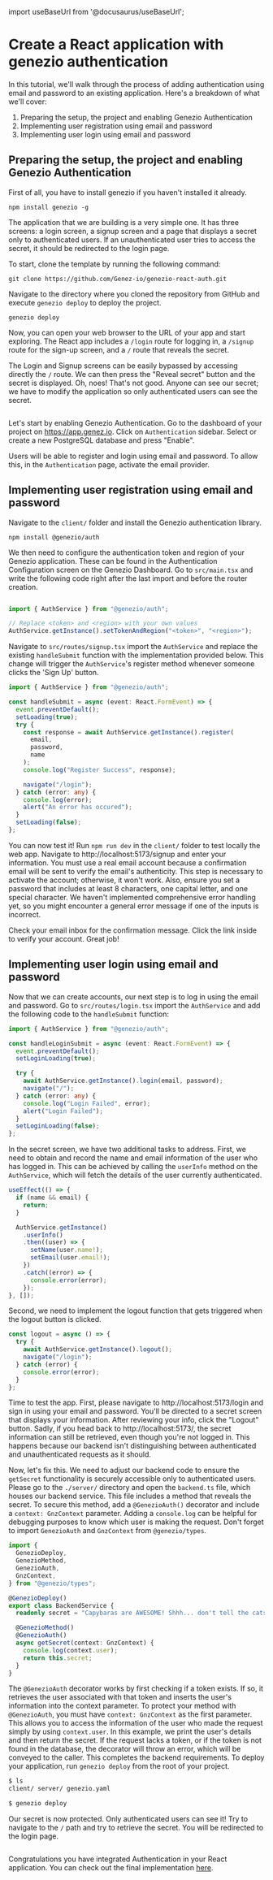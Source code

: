 import useBaseUrl from '@docusaurus/useBaseUrl';

# Create a React application with genezio authentication

In this tutorial, we'll walk through the process of adding authentication using email and password to an existing application. Here's a breakdown of what we'll cover:

1. Preparing the setup, the project and enabling Genezio Authentication
2. Implementing user registration using email and password
3. Implementing user login using email and password

## Preparing the setup, the project and enabling Genezio Authentication

First of all, you have to install genezio if you haven't installed it already.

```
npm install genezio -g
```

The application that we are building is a very simple one. It has three screens: a login screen, a signup screen and a page that displays a secret only to authenticated users. If an unauthenticated user tries to access the secret, it should be redirected to the login page.

To start, clone the template by running the following command:

```
git clone https://github.com/Genez-io/genezio-react-auth.git
```

Navigate to the directory where you cloned the repository from GitHub and execute `genezio deploy` to deploy the project.

```
genezio deploy
```

Now, you can open your web browser to the URL of your app and start exploring. The React app includes a `/login` route for logging in, a `/signup` route for the sign-up screen, and a `/` route that reveals the secret.

The Login and Signup screens can be easily bypassed by accessing directly the `/` route. We can then press the "Reveal secret" button and the secret is displayed. Oh, noes! That's not good. Anyone can see our secret; we have to modify the application so only authenticated users can see the secret.

<figure style={{textAlign:"center"}}><img style={{cursor:"pointer"}} src={useBaseUrl("/img/demo-email-and-password-initial.gif")} alt=""/><figcaption></figcaption></figure>

Let's start by enabling Genezio Authentication. Go to the dashboard of your project on https://app.genez.io. Click on `Authentication` sidebar. Select or create a new PostgreSQL database and press "Enable".

Users will be able to register and login using email and password. To allow this, in the `Authentication` page, activate the email provider.

## Implementing user registration using email and password

Navigate to the `client/` folder and install the Genezio authentication library.

```
npm install @genezio/auth
```

We then need to configure the authentication token and region of your Genezio application. These can be found in the Authentication Configuration screen on the Genezio Dashboard. Go to `src/main.tsx` and write the following code right after the last import and before the router creation.

<figure style={{textAlign:"center"}}><img style={{cursor:"pointer",width:"100%"}} src={useBaseUrl("/img/react-application-auth3.webp")} alt=""/><figcaption></figcaption></figure>

```typescript title="client/src/main.tsx" showLineNumbers
import { AuthService } from "@genezio/auth";

// Replace <token> and <region> with your own values
AuthService.getInstance().setTokenAndRegion("<token>", "<region>");
```

Navigate to `src/routes/signup.tsx` import the `AuthService` and replace the existing `handleSubmit` function with the implementation provided below. This change will trigger the `AuthService`'s register method whenever someone clicks the 'Sign Up' button.

```typescript title="client/src/routes/signup.tsx" showLineNumbers
import { AuthService } from "@genezio/auth";
```

```typescript title="client/src/routes/signup.tsx" showLineNumbers
const handleSubmit = async (event: React.FormEvent) => {
  event.preventDefault();
  setLoading(true);
  try {
    const response = await AuthService.getInstance().register(
      email,
      password,
      name
    );
    console.log("Register Success", response);

    navigate("/login");
  } catch (error: any) {
    console.log(error);
    alert("An error has occured");
  }
  setLoading(false);
};
```

You can now test it! Run `npm run dev` in the `client/` folder to test locally the web app. Navigate to http://localhost:5173/signup and enter your information. You must use a real email account because a confirmation email will be sent to verify the email's authenticity. This step is necessary to activate the account; otherwise, it won't work. Also, ensure you set a password that includes at least 8 characters, one capital letter, and one special character. We haven't implemented comprehensive error handling yet, so you might encounter a general error message if one of the inputs is incorrect.

Check your email inbox for the confirmation message. Click the link inside to verify your account. Great job!

## Implementing user login using email and password

Now that we can create accounts, our next step is to log in using the email and password. Go to `src/routes/login.tsx` import the `AuthService` and add the following code to the `handleSubmit` function:

```typescript title="client/src/routes/login.tsx" showLineNumbers
import { AuthService } from "@genezio/auth";
```

```typescript title="client/src/routes/login.tsx" showLineNumbers
const handleLoginSubmit = async (event: React.FormEvent) => {
  event.preventDefault();
  setLoginLoading(true);

  try {
    await AuthService.getInstance().login(email, password);
    navigate("/");
  } catch (error: any) {
    console.log("Login Failed", error);
    alert("Login Failed");
  }
  setLoginLoading(false);
};
```

In the secret screen, we have two additional tasks to address. First, we need to obtain and record the name and email information of the user who has logged in. This can be achieved by calling the `userInfo` method on the `AuthService`, which will fetch the details of the user currently authenticated.

```typescript title="client/src/routes/secret.tsx" showLineNumbers
useEffect(() => {
  if (name && email) {
    return;
  }

  AuthService.getInstance()
    .userInfo()
    .then((user) => {
      setName(user.name!);
      setEmail(user.email!);
    })
    .catch((error) => {
      console.error(error);
    });
}, []);
```

Second, we need to implement the logout function that gets triggered when the logout button is clicked.

```typescript title="client/src/routes/secret.tsx" showLineNumbers
const logout = async () => {
  try {
    await AuthService.getInstance().logout();
    navigate("/login");
  } catch (error) {
    console.error(error);
  }
};
```

Time to test the app. First, please navigate to http://localhost:5173/login and sign in using your email and password. You'll be directed to a secret screen that displays your information. After reviewing your info, click the "Logout" button. Sadly, if you head back to http://localhost:5173/, the secret information can still be retrieved, even though you're not logged in. This happens because our backend isn't distinguishing between authenticated and unauthenticated requests as it should.

Now, let's fix this. We need to adjust our backend code to ensure the `getSecret` functionality is securely accessible only to authenticated users. Please go to the `./server/` directory and open the `backend.ts` file, which houses our backend service. This file includes a method that reveals the secret. To secure this method, add a `@GenezioAuth()` decorator and include a `context: GnzContext` parameter. Adding a `console.log` can be helpful for debugging purposes to know which user is making the request. Don't forget to import `GenezioAuth` and `GnzContext` from `@genezio/types`.

```typescript title="server/backend.ts" showLineNumbers
import {
  GenezioDeploy,
  GenezioMethod,
  GenezioAuth,
  GnzContext,
} from "@genezio/types";

@GenezioDeploy()
export class BackendService {
  readonly secret = "Capybaras are AWESOME! Shhh... don't tell the cats!";

  @GenezioMethod()
  @GenezioAuth()
  async getSecret(context: GnzContext) {
    console.log(context.user);
    return this.secret;
  }
}
```

The `@GenezioAuth` decorator works by first checking if a token exists. If so, it retrieves the user associated with that token and inserts the user's information into the context parameter. To protect your method with `@GenezioAuth`, you must have `context: GnzContext` as the first parameter. This allows you to access the information of the user who made the request simply by using `context.user`. In this example, we print the user's details and then return the secret. If the request lacks a token, or if the token is not found in the database, the decorator will throw an error, which will be conveyed to the caller. This completes the backend requirements. To deploy your application, run `genezio deploy` from the root of your project.

```bash
$ ls
client/ server/ genezio.yaml

$ genezio deploy
```

Our secret is now protected. Only authenticated users can see it! Try to navigate to the `/` path and try to retrieve the secret. You will be redirected to the login page.

<figure style={{textAlign:"center"}}><img style={{cursor:"pointer"}} src={useBaseUrl("/img/final-email.gif")} alt=""/><figcaption></figcaption></figure>

Congratulations you have integrated Authentication in your React application. You can check out the final implementation [here](https://github.com/Genez-io/genezio-react-auth/tree/final).
